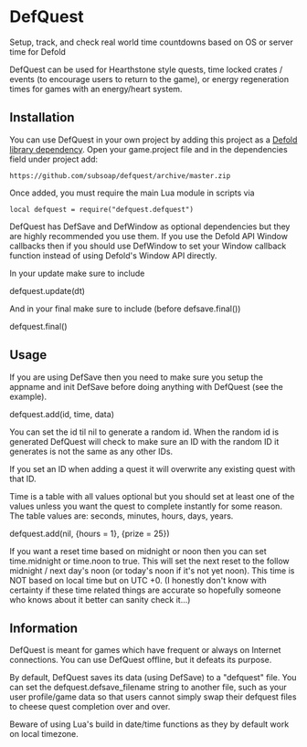 # DefQuest
Setup, track, and check real world time countdowns based on OS or server time for Defold

DefQuest can be used for Hearthstone style quests, time locked crates / events (to encourage users to return to the game), or energy regeneration times for games with an energy/heart system.

## Installation
You can use DefQuest in your own project by adding this project as a [Defold library dependency](http://www.defold.com/manuals/libraries/). Open your game.project file and in the dependencies field under project add:

	https://github.com/subsoap/defquest/archive/master.zip
  
Once added, you must require the main Lua module in scripts via

```
local defquest = require("defquest.defquest")
```

DefQuest has DefSave and DefWindow as optional dependencies but they are highly recommended you use them. If you use the Defold API Window callbacks then if you should use DefWindow to set your Window callback function instead of using Defold's Window API directly.

In your update make sure to include

defquest.update(dt)

And in your final make sure to include (before defsave.final())

defquest.final()

## Usage

If you are using DefSave then you need to make sure you setup the appname and init DefSave before doing anything with DefQuest (see the example).

defquest.add(id, time, data)

You can set the id til nil to generate a random id. When the random id is generated DefQuest will check to make sure an ID with the random ID it generates is not the same as any other IDs.

If you set an ID when adding a quest it will overwrite any existing quest with that ID.

Time is a table with all values optional but you should set at least one of the values unless you want the quest to complete instantly for some reason. The table values are: seconds, minutes, hours, days, years. 

defquest.add(nil, {hours = 1}, {prize = 25})

If you want a reset time based on midnight or noon then you can set time.midnight or time.noon to true. This will set the next reset to the follow midnight / next day's noon (or today's noon if it's not yet noon). This time is NOT based on local time but on UTC +0. (I honestly don't know with certainty if these time related things are accurate so hopefully someone who knows about it better can sanity check it...)

## Information

DefQuest is meant for games which have frequent or always on Internet connections. You can use DefQuest offline, but it defeats its purpose.

By default, DefQuest saves its data (using DefSave) to a "defquest" file. You can set the defquest.defsave_filename string to another file, such as your user profile/game data so that users cannot simply swap their defquest files to cheese quest completion over and over.


Beware of using Lua's build in date/time functions as they by default work on local timezone.